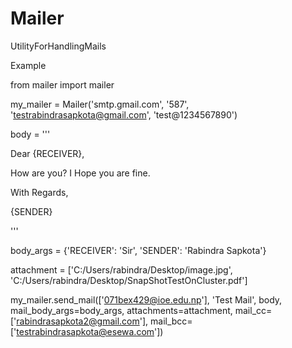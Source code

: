 # Mailer
UtilityForHandlingMails

Example

from mailer import mailer

my_mailer = Mailer('smtp.gmail.com', '587', 'testrabindrasapkota@gmail.com', 'test@1234567890')

body = '''

Dear {RECEIVER},

How are you? I Hope you are fine.

With Regards,

{SENDER}

'''

body_args = {'RECEIVER': 'Sir', 'SENDER': 'Rabindra Sapkota'}

attachment = ['C:/Users/rabindra/Desktop/image.jpg', 'C:/Users/rabindra/Desktop/SnapShotTestOnCluster.pdf']

my_mailer.send_mail(['071bex429@ioe.edu.np'], 'Test Mail', body, mail_body_args=body_args,
                    attachments=attachment, mail_cc=['rabindrasapkota2@gmail.com'],
                    mail_bcc=['testrabindrasapkota@esewa.com'])
